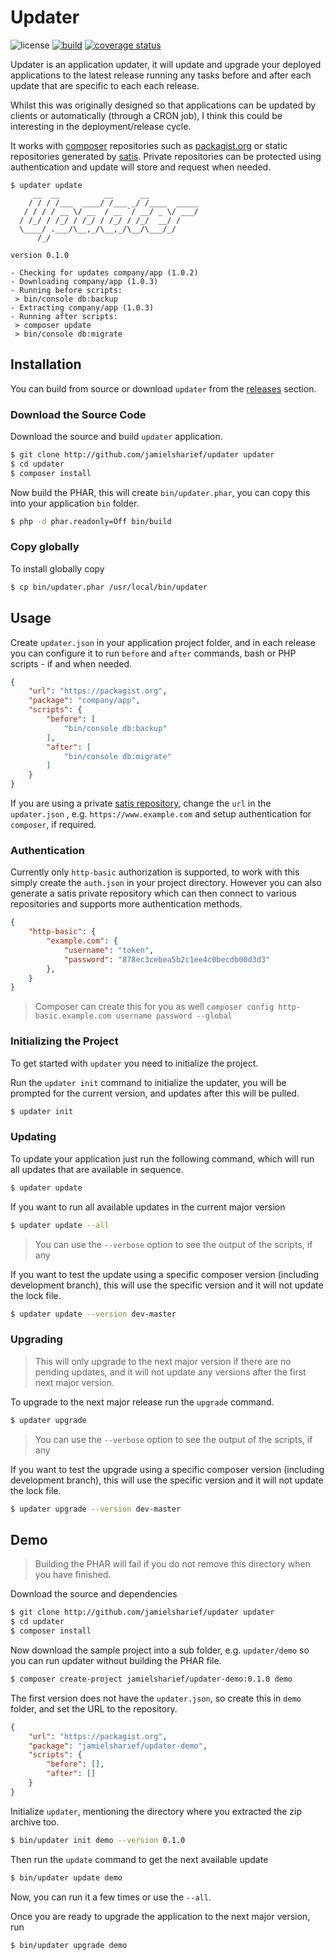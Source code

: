 # Updater

![license](https://img.shields.io/badge/license-Apache%202-blue)
[![build](https://github.com/jamielsharief/updater/workflows/CI/badge.svg)](https://github.com/jamielsharief/updater/actions)
[![coverage status](https://coveralls.io/repos/github/jamielsharief/updater/badge.svg?branch=main)](https://coveralls.io/github/jamielsharief/updater?branch=main)

Updater is an application updater, it will update and upgrade your deployed applications to the latest release running any tasks before and after each update that are specific to each each release.

Whilst this was originally designed so that applications can be updated by clients or automatically (through a CRON job), I think this could be interesting in the deployment/release cycle.

It works with [composer](https://getcomposer.org/) repositories such as [packagist.org](https://packagist.org/) or static repositories generated by [satis](https://getcomposer.org/doc/articles/handling-private-packages.md). Private repositories can be protected using authentication and update will store and request when needed.

```
$ updater update
     __  __          __      __
    / / / /___  ____/ /___ _/ /____  _____
   / / / / __ \/ __  / __ `/ __/ _ \/ ___/
  / /_/ / /_/ / /_/ / /_/ / /_/  __/ /
  \____/ .___/\__,_/\__,_/\__/\___/_/
      /_/

version 0.1.0

- Checking for updates company/app (1.0.2)
- Downloading company/app (1.0.3)
- Running before scripts:
 > bin/console db:backup
- Extracting company/app (1.0.3)
- Running after scripts:
 > composer update
 > bin/console db:migrate
```

## Installation

You can build from source or download `updater` from the [releases](https://github.com/jamielsharief/updater/releases) section.

### Download the Source Code

Download the source and build `updater` application.

```bash
$ git clone http://github.com/jamielsharief/updater updater
$ cd updater
$ composer install
```

Now build the PHAR, this will create `bin/updater.phar`, you can copy this into your application `bin` folder.

```bash
$ php -d phar.readonly=Off bin/build
```

### Copy globally

To install globally copy

```bash
$ cp bin/updater.phar /usr/local/bin/updater
```

## Usage

Create `updater.json` in your application project folder, and in each release you can configure it to run `before` and `after` commands, bash or PHP scripts - if and when needed.

```json
{
    "url": "https://packagist.org",
    "package": "company/app",
    "scripts": {
        "before": [
            "bin/console db:backup"
        ],
        "after": [
            "bin/console db:migrate"
        ]
    }
}
```

If you are using a private [satis repository](https://getcomposer.org/doc/articles/handling-private-packages.md), change the `url` in the `updater.json` , e.g. `https://www.example.com` and setup authentication for `composer`, if required.


### Authentication

Currently only `http-basic` authorization is supported, to work with this simply create the `auth.json` in your project directory. However you can also generate a satis private repository which can then connect to various repositories and supports more authentication methods.

```json
{
    "http-basic": {
        "example.com": {
            "username": "token",
            "password": "878ec3cebea5b2c1ee4c0becdb00d3d3"
        },
    }
}
```

> Composer can create this for you as well `composer config http-basic.example.com username password --global`


### Initializing the Project

To get started with `updater` you need to initialize the project.

Run the `updater init` command to initialize the updater, you will be prompted for the current version, and updates after this will be pulled.

```bash
$ updater init
```

### Updating

To update your application just run the following command, which will run all updates that are available in sequence.


```bash
$ updater update
```

If you want to run all available updates in the current major version

```bash
$ updater update --all
```

> You can use the `--verbose` option to see the output of the scripts, if any

If you want to test the update using a specific composer version (including development branch), this will use the specific version and it will not update the lock file.

```bash
$ updater update --version dev-master
```

### Upgrading

> This will only upgrade to the next major version if there are no pending updates, and it will not update any versions after the first next major version.

To upgrade to the next major release run the `upgrade` command.

```bash
$ updater upgrade
```

> You can use the `--verbose` option to see the output of the scripts, if any

If you want to test the upgrade using a specific composer version (including development branch), this will use the specific version and it will not update the lock file.

```bash
$ updater upgrade --version dev-master
```

## Demo

> Building the PHAR will fail if you do not remove this directory when you have finished.

Download the source and dependencies

```bash
$ git clone http://github.com/jamielsharief/updater updater
$ cd updater
$ composer install
```

Now download the sample project into a sub folder, e.g. `updater/demo` so you can run updater without
building the PHAR file.

```bash
$ composer create-project jamielsharief/updater-demo:0.1.0 demo
```

The first version does not have the `updater.json`, so create this in `demo` folder, and set the
URL to the repository.

```json
{
    "url": "https://packagist.org",
    "package": "jamielsharief/updater-demo",
    "scripts": {
        "before": [],
        "after": []
    }
}
```

Initialize `updater`, mentioning the directory where you extracted the zip archive too.

```bash
$ bin/updater init demo --version 0.1.0
```

Then run the `update` command to get the next available update

```bash
$ bin/updater update demo
```

Now, you can run it a few times or use the `--all`.

Once you are ready to upgrade the application to the next major version, run

```bash
$ bin/updater upgrade demo
```